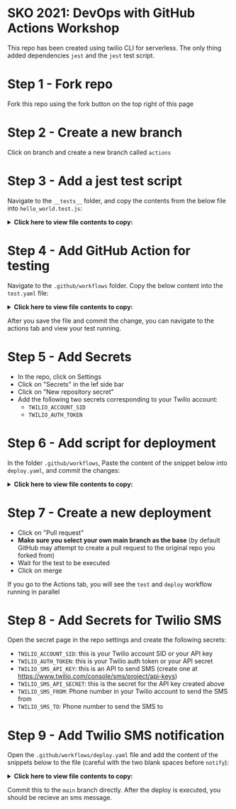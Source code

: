 # SKO 2021: DevOps with GitHub Actions Workshop

This repo has been created using twilio CLI for serverless. The only thing added dependencies `jest` and the `jest` test script.

# Step 1 - Fork repo

Fork this repo using the fork button on the top right of this page

# Step 2 - Create a new branch

Click on branch and create a new branch called `actions`

# Step 3 - Add a jest test script

Navigate to the `__tests__` folder, and copy the contents from the below file into `hello_world.test.js`:

<details>
        <summary><b>Click here to view file contents to copy:</b></summary>
 
 ```javascript
 const Twilio = require('twilio');

describe('Test voice response TwiML', () => {
beforeAll(() => {
global.Twilio = Twilio;
});

it('returns "Hello World" TwiML response', (done) => {
const tokenFunction = require('../functions/hello-world').handler;

    const callback = (err, twimlResponse) => {
      expect(twimlResponse.toString()).toBe(
        '<?xml version="1.0" encoding="UTF-8"?><Response><Say>Hello World!</Say></Response>'
      );
      done();
    };

    tokenFunction(null, {}, callback);

});
});

```
 </details>


 # Step 4 - Add GitHub Action for testing

Navigate to the  `.github/workflows` folder. Copy the below content into the `test.yaml` file:

 <details>
        <summary><b>Click here to view file contents to copy:</b></summary>

 ```yaml
 name: Twilio Serverless testing

on: [pull_request, push]

jobs:
  test:
    runs-on: ${{ matrix.os }}
    strategy:
      matrix:
        os: [macos-latest]
        node-version: [10]

    steps:
      - name: Checkout code
        uses: actions/checkout@v1
      - name: Use Node.js version ${{ matrix.node-version }}
        uses: actions/setup-node@v1
        with:
          node-version: ${{ matrix.node-version }}
      - name: npm install, build, and test
        run: |
          npm install
          npm run jest
        env:
          CI: true
````

 </details>
 
  After you save the file and commit the change, you can navigate to the actions tab and view your test running. 
 
 # Step 5 - Add Secrets
 
 * In the repo, click on Settings 
 * Click on "Secrets" in the lef side bar
 * Click on "New repository secret"
 * Add the following two secrets corresponding to your Twilio account: 
   * `TWILIO_ACCOUNT_SID`
   * `TWILIO_AUTH_TOKEN`
 
# Step 6 - Add script for deployment 
 
In the folder `.github/workflows`, Paste the content of the snippet below into `deploy.yaml`, and commit the changes: 
<details>
        <summary><b>Click here to view file contents to copy:</b></summary>

```yaml
name: Deployment to Twilio Serverless

on:
  push:
    branches:
      - main

jobs:
  deploy:
    runs-on: ${{ matrix.os }}
    strategy:
      matrix:
        os: [macos-latest]
        node-version: [10]

    steps:
      - name: Checkout code
        uses: actions/checkout@v1
      - name: Use Node.js ${{ matrix.node-version }}
        uses: actions/setup-node@v1
        with:
          node-version: ${{ matrix.node-version }}
      - name: npm install and deploy
        run: |
          npm install
          npm run deploy -- --account-sid ${{secrets.TWILIO_ACCOUNT_SID}} --auth-token ${{secrets.TWILIO_AUTH_TOKEN}} --override-existing-project
        env:
          CI: true
```

</details>
        
# Step 7 - Create a new deployment
        
* Click on "Pull request"
* __Make sure you select your own main branch as the base__ (by default GitHub may attempt to create a pull request to the original repo you forked from)
* Wait for the test to be executed 
* Click on merge

If you go to the Actions tab, you will see the `test` and `deploy` workflow running in parallel

# Step 8 - Add Secrets for Twilio SMS

Open the secret page in the repo settings and create the following secrets:

- `TWILIO_ACCOUNT_SID`: this is your Twilio account SID or your API key
- `TWILIO_AUTH_TOKEN`: this is your Twilio auth token or your API secret
- `TWILIO_SMS_API_KEY`: this is an API to send SMS (create one at https://www.twilio.com/console/sms/project/api-keys)
- `TWILIO_SMS_API_SECRET`: this is the secret for the API key created above
- `TWILIO_SMS_FROM`: Phone number in your Twilio account to send the SMS from
- `TWILIO_SMS_TO`: Phone number to send the SMS to

# Step 9 - Add Twilio SMS notification

Open the `.github/workflows/deploy.yaml` file and add the content of the snippets below to the file (careful with the two blank spaces before `notify`):

<details>
        <summary><b>Click here to view file contents to copy:</b></summary>
        
```yaml
  notify:
    runs-on: ubuntu-latest
    needs: deploy

    steps:
      - name: Send an SMS through Twilio
        uses: twilio-labs/actions-sms@v1
        with:
          fromPhoneNumber: ${{ secrets.TWILIO_SMS_FROM }}
          toPhoneNumber: ${{ secrets.TWILIO_SMS_TO }}
          message: '🚢 Deployment successful 🎉'
        env:
          TWILIO_ACCOUNT_SID: ${{ secrets.TWILIO_ACCOUNT_SID }}
          TWILIO_API_KEY: ${{ secrets.TWILIO_SMS_API_KEY }}
          TWILIO_API_SECRET: ${{ secrets.TWILIO_SMS_API_SECRET }}

```
</details>


Commit this to the `main` branch directly. After the deploy is executed, you should be recieve an sms message.